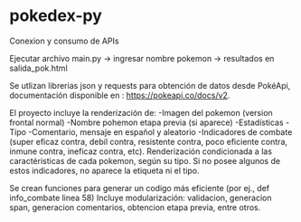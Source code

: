 # pokedex-py
Conexion y consumo de APIs

Ejecutar archivo main.py -> ingresar nombre pokemon -> resultados en salida_pok.html

Se utlizan librerias json y requests para obtención de datos desde PokéApi, documentación disponible en : https://pokeapi.co/docs/v2.

El proyecto incluye la renderización de:
-Imagen del pokemon (version frontal normal)
-Nombre pohemon etapa previa (si aparece)
-Estadísticas
-Tipo
-Comentario, mensaje en español y aleatorio
-Indicadores de combate (super eficaz contra, debil contra, resistente contra, poco eficiente contra, inmune contra, ineficaz contra, etc).
Renderización condicionada a las caractéristicas de cada pokemon, según su tipo. Si no posee algunos de estos indicadores, no aparece la etiqueta ni el tipo.

Se crean funciones para generar un codigo más eficiente (por ej., def info_combate linea 58)
Incluye modularización: validacion, generacion span, generacion comentarios, obtencion etapa previa, entre otros.
